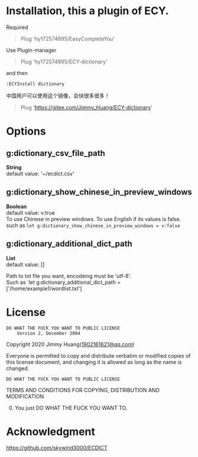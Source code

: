 # Installation, this a plugin of ECY.
Required
> Plug 'hy172574895/EasyCompleteYou'

Use Plugin-manager
> Plug 'hy172574895/ECY-dictionary'

and then 

```
:ECYInstall dictionary
```

中国用户可以使用这个镜像，会快很多很多！
> Plug 'https://gitee.com/Jimmy_Huang/ECY-dictionary'

# Options
## g:dictionary_csv_file_path
**String**  
default value: '~/ecdict.csv'

## g:dictionary_show_chinese_in_preview_windows
**Boolean**  
default value: v:true  
To use Chinese in preview windows. To use English if its values is false.  
such as `let g:dictionary_show_chinese_in_preview_windows = v:false`  


## g:dictionary_additional_dict_path
**List**  
default value: []

Path to txt file you want, encodeing must be 'utf-8'.  
Such as `let g:dictionary_additional_dict_path = ['/home/example1/wordlist.txt']

# License
    DO WHAT THE FUCK YOU WANT TO PUBLIC LICENSE
        Version 2, December 2004

Copyright 2020 Jimmy Huang(1902161621@qq.com)

Everyone is permitted to copy and distribute verbatim or modified
copies of this license document, and changing it is allowed as long
as the name is changed.

    DO WHAT THE FUCK YOU WANT TO PUBLIC LICENSE
TERMS AND CONDITIONS FOR COPYING, DISTRIBUTION AND MODIFICATION

 0. You just DO WHAT THE FUCK YOU WANT TO.

# Acknowledgment
https://github.com/skywind3000/ECDICT
